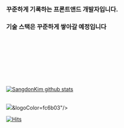 ### 꾸준하게 기록하는 프론트앤드 개발자입니다.

### 기술 스택은 꾸준하게 쌓아갈 예정입니다



<br>
<br>
<br>
<br>
<br>
<br>
<br>


[![SangdonKim github stats](https://github-readme-stats.vercel.app/api?username=Sangdon1029&count_private=true&bg_color=DEG)](https://github.com/anuraghazra/github-readme-stats)


<br>
<img src="https://img.shields.io/badge/HTML-d1ccc9?style=social&logo=<svg role="img" viewBox="0 0 24 24" xmlns="http://www.w3.org/2000/svg"><title>HTML5</title><path d="M1.5 0h21l-1.91 21.563L11.977 24l-8.564-2.438L1.5 0zm7.031 9.75l-.232-2.718 10.059.003.23-2.622L5.412 4.41l.698 8.01h9.126l-.326 3.426-2.91.804-2.955-.81-.188-2.11H6.248l.33 4.171L12 19.351l5.379-1.443.744-8.157H8.531z"/></svg>&logoColor=fc6b03"/>
<br>

[![Hits](https://hits.seeyoufarm.com/api/count/incr/badge.svg?url=https%3A%2F%2Fgithub.com%2FSangdon1029&count_bg=%23BFD5AE&title_bg=%23B2A1A1&icon=awesomelists.svg&icon_color=%23C6DFB0&title=hits&edge_flat=false)](https://hits.seeyoufarm.com)
<!--
**Sangdon1029/Sangdon1029** is a ✨ _special_ ✨ repository because its `README.md` (this file) appears on your GitHub profile.

Here are some ideas to get you started:

- 🔭 I’m currently working on ...
- 🌱 I’m currently learning ...
- 👯 I’m looking to collaborate on ...
- 🤔 I’m looking for help with ...
- 💬 Ask me about ...
- 📫 How to reach me: ...
- 😄 Pronouns: ...
- ⚡ Fun fact: ...
-->
